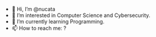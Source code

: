 - 👋 Hi, I’m @nucata
- 👀 I’m interested in Computer Science and Cybersecurity.
- 🌱 I’m currently learning Programming.
- 📫 How to reach me: ?

<!---
nucata/nucata is a ✨ special ✨ repository because its `README.md` (this file) appears on your GitHub profile.
You can click the Preview link to take a look at your changes.
--->
